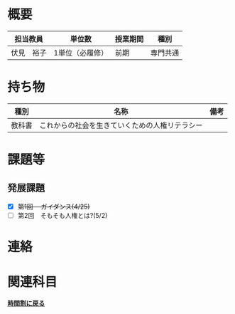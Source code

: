 # 概要
| 担当教員  | 単位数      | 授業期間 | 種別   |
|-------|----------|------|------|
| 伏見　裕子 | 1単位（必履修） | 前期   | 専門共通 |
# 持ち物
| 種別  | 名称                      | 備考 |
|-----|-------------------------| --- |
| 教科書 | これからの社会を生きていくための人権リテラシー |    |
# 課題等
## 発展課題
- [x]  ~~第1回 　ガイダンス(4/25)~~
-  [ ] 第2回　そもそも人権とは?(5/2)

# 連絡

# 関連科目
[**時間割に戻る**](../時間割.md)